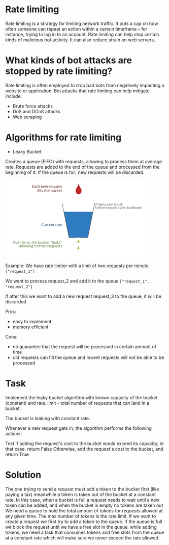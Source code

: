 # Rate limiting


Rate limiting is a strategy for limiting network traffic. 
It puts a cap on how often someone can repeat an action within a certain timeframe – for instance, 
trying to log in to an account. Rate limiting can help stop certain kinds of malicious bot activity. 
It can also reduce strain on web servers. 



# What kinds of bot attacks are stopped by rate limiting?
Rate limiting is often employed to stop bad bots from negatively impacting a website or application. 
Bot attacks that rate limiting can help mitigate include:

* Brute force attacks
* DoS and DDoS attacks
* Web scraping




# Algorithms for rate limiting

* Leaky Bucket

Creates a queue (FIFO) with requests, allowing to process them at average rate.
Requests are added to the end of the queue and processed from the beginning of it. 
If the queue is full, new requests will be discarded.


![ratelimit](rate_limit.png)




Example:
We have rate limiter with a limit of two requests per minute
`["request_1"]`

We want to process request_2 and add it to the queue
`["request_1", "request_2"]`

If after this we want to add a new request request_3 to the queue, it will be discarded

Pros:
- easy to implement
- memory efficient

Cons:
- no guarantee that the request will be processed in certain amount of time
- old requests can fill the queue and recent requests will not be able to be processed


# Task

Implement the leaky bucket algorithm with known capacity  of the bucket (constant) and rate_limit - total
number of requests that can land in a bucket.

The bucket is leaking with constant rate.


Whenever a new request gets in, the algorithm performs the following actions:

Test if adding the request's cost to the bucket would exceed its capacity; in that case, return False
Otherwise, add the request's cost to the bucket, and return True




# Solution 
The one trying to send a request must add a token to the bucket first (like paying a tax) meanwhile a token is taken out of the bucket at a constant rate.
In this case, when a bucket is full a request needs to wait until a new token can be added, and when the bucket is empty no tokens are taken out 
We need a queue to hold the total amount of tokens for requests allowed at any given time.
The max number of tokens is the rate limit.
If we want to create a request we first try to add a token to the queue.
If the queue is full we block the request until we have a free slot in the queue.
while adding tokens, we need a task that consumes tokens and free slots from the queue at a constant rate which will make sure we never exceed the rate allowed.

